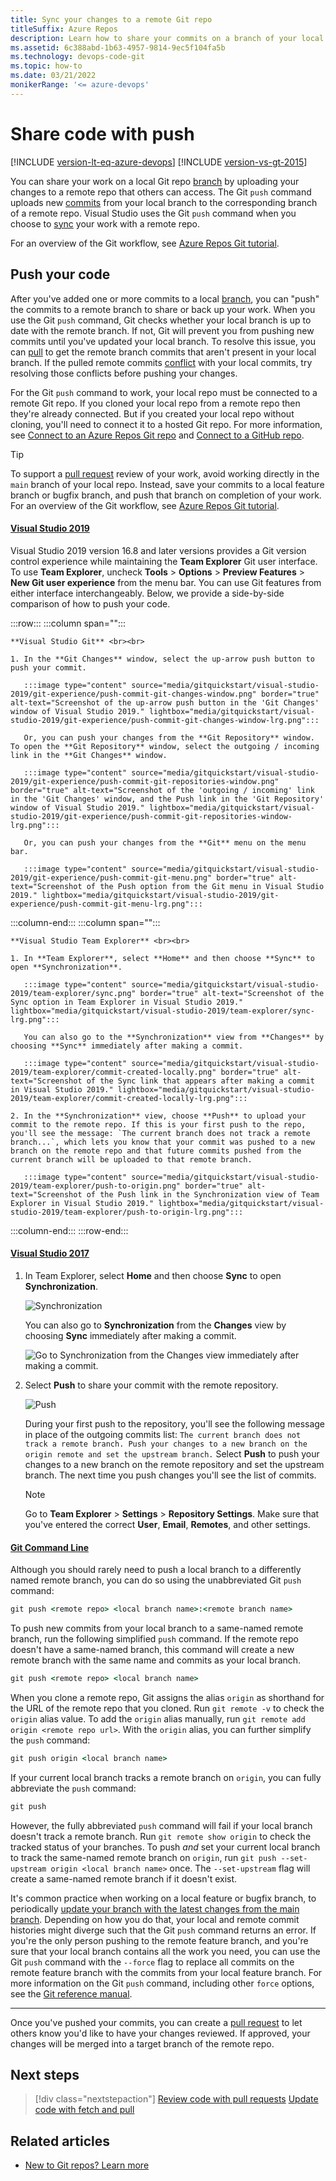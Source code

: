 ```yaml
---
title: Sync your changes to a remote Git repo
titleSuffix: Azure Repos
description: Learn how to share your commits on a branch of your local Git repo by uploading them to a remote Git repo.
ms.assetid: 6c388abd-1b63-4957-9814-9ec5f104fa5b
ms.technology: devops-code-git 
ms.topic: how-to
ms.date: 03/21/2022
monikerRange: '<= azure-devops'
---
```


# Share code with push

[!INCLUDE [version-lt-eq-azure-devops](../../includes/version-lt-eq-azure-devops.md)]
[!INCLUDE [version-vs-gt-2015](../../includes/version-vs-gt-2015.md)]


You can share your work on a local Git repo [branch](create-branch.md) by uploading your changes to a remote repo that others can access. The Git `push` command uploads new [commits](commits.md) from your local branch to the corresponding branch of a remote repo. Visual Studio uses the Git `push` command when you choose to [sync](/visualstudio/version-control/git-fetch-pull-sync#sync) your work with a remote repo.

For an overview of the Git workflow, see [Azure Repos Git tutorial](gitworkflow.md).


<a name="push-your-code"></a>

## Push your code

After you've added one or more commits to a local [branch](create-branch.md), you can "push" the commits to a remote branch to share or back up your work. When you use the Git `push` command, Git checks whether your local branch is up to date with the remote branch. If not, Git will prevent you from pushing new commits until you've updated your local branch. To resolve this issue, you can [pull](pulling.md) to get the remote branch commits that aren't present in your local branch. If the pulled remote commits [conflict](merging.md) with your local commits, try resolving those conflicts before pushing your changes.

For the Git `push` command to work, your local repo must be connected to a remote Git repo. If you cloned your local repo from a remote repo then they're already connected. But if you created your local repo without cloning, you'll need to connect it to a hosted Git repo. For more information, see [Connect to an Azure Repos Git repo](creatingrepo.md#connect-a-local-git-repo-to-an-azure-repos-git-repo) and [Connect to a GitHub repo](creatingrepo.md#connect-a-local-git-repo-to-a-github-repo).

> [!TIP]
> To support a [pull request](pull-requests.md) review of your work, avoid working directly in the `main` branch of your local repo. Instead, save your commits to a local feature branch or bugfix branch, and push that branch on completion of your work. For an overview of the Git workflow, see [Azure Repos Git tutorial](gitworkflow.md).

#### [Visual Studio 2019](#tab/visual-studio-2019)

Visual Studio 2019 version 16.8 and later versions provides a Git version control experience while maintaining the **Team Explorer** Git user interface. To use **Team Explorer**, uncheck **Tools** > **Options** > **Preview Features** > **New Git user experience** from the menu bar. You can use Git features from either interface interchangeably. Below, we provide a side-by-side comparison of how to push your code.

:::row:::
  :::column span="":::

    **Visual Studio Git** <br><br>

    1. In the **Git Changes** window, select the up-arrow push button to push your commit.

       :::image type="content" source="media/gitquickstart/visual-studio-2019/git-experience/push-commit-git-changes-window.png" border="true" alt-text="Screenshot of the up-arrow push button in the 'Git Changes' window of Visual Studio 2019." lightbox="media/gitquickstart/visual-studio-2019/git-experience/push-commit-git-changes-window-lrg.png":::

       Or, you can push your changes from the **Git Repository** window. To open the **Git Repository** window, select the outgoing / incoming link in the **Git Changes** window.

       :::image type="content" source="media/gitquickstart/visual-studio-2019/git-experience/push-commit-git-repositories-window.png" border="true" alt-text="Screenshot of the 'outgoing / incoming' link in the 'Git Changes' window, and the Push link in the 'Git Repository' window of Visual Studio 2019." lightbox="media/gitquickstart/visual-studio-2019/git-experience/push-commit-git-repositories-window-lrg.png":::

       Or, you can push your changes from the **Git** menu on the menu bar.

       :::image type="content" source="media/gitquickstart/visual-studio-2019/git-experience/push-commit-git-menu.png" border="true" alt-text="Screenshot of the Push option from the Git menu in Visual Studio 2019." lightbox="media/gitquickstart/visual-studio-2019/git-experience/push-commit-git-menu-lrg.png":::

  :::column-end:::
  :::column span="":::

    **Visual Studio Team Explorer** <br><br>

    1. In **Team Explorer**, select **Home** and then choose **Sync** to open **Synchronization**.
    
       :::image type="content" source="media/gitquickstart/visual-studio-2019/team-explorer/sync.png" border="true" alt-text="Screenshot of the Sync option in Team Explorer in Visual Studio 2019." lightbox="media/gitquickstart/visual-studio-2019/team-explorer/sync-lrg.png":::
    
       You can also go to the **Synchronization** view from **Changes** by choosing **Sync** immediately after making a commit.
    
       :::image type="content" source="media/gitquickstart/visual-studio-2019/team-explorer/commit-created-locally.png" border="true" alt-text="Screenshot of the Sync link that appears after making a commit in Visual Studio 2019." lightbox="media/gitquickstart/visual-studio-2019/team-explorer/commit-created-locally-lrg.png":::
    
    2. In the **Synchronization** view, choose **Push** to upload your commit to the remote repo. If this is your first push to the repo, you'll see the message: `The current branch does not track a remote branch...`, which lets you know that your commit was pushed to a new branch on the remote repo and that future commits pushed from the current branch will be uploaded to that remote branch.
    
       :::image type="content" source="media/gitquickstart/visual-studio-2019/team-explorer/push-to-origin.png" border="true" alt-text="Screenshot of the Push link in the Synchronization view of Team Explorer in Visual Studio 2019." lightbox="media/gitquickstart/visual-studio-2019/team-explorer/push-to-origin-lrg.png":::

  :::column-end:::
:::row-end:::


#### [Visual Studio 2017](#tab/visual-studio-2017)

1. In Team Explorer, select **Home** and then choose **Sync** to open **Synchronization**.

   ![Synchronization](media/gitquickstart/visual-studio-2017/sync.png)

   You can also go to **Synchronization** from the **Changes** view by choosing **Sync** immediately after making a commit.

   ![Go to Synchronization from the Changes view immediately after making a commit.](media/gitquickstart/visual-studio-2017/commit-created-locally.png)

1. Select **Push** to share your commit with the remote repository.

   ![Push](media/gitquickstart/visual-studio-2017/push-to-origin.png)

   During your first push to the repository, you'll see the following message in place of the outgoing commits list: `The current branch does not track a remote branch. Push your changes to a new branch on the origin remote and set the upstream branch.` Select **Push** to push your changes to a new branch on the remote repository and set the upstream branch. The next time you push changes you'll see the list of commits.

   > [!NOTE]
   > Go to **Team Explorer** > **Settings** > **Repository Settings**. Make sure that you've entered the correct **User**, **Email**, **Remotes**, and other settings.


#### [Git Command Line](#tab/git-command-line)

Although you should rarely need to push a local branch to a differently named remote branch, you can do so using the unabbreviated Git `push` command:

```cmd
git push <remote repo> <local branch name>:<remote branch name>
```

To push new commits from your local branch to a same-named remote branch, run the following simplified `push` command. If the remote repo doesn't have a same-named branch, this command will create a new remote branch with the same name and commits as your local branch.

```cmd
git push <remote repo> <local branch name>
```

When you clone a remote repo, Git assigns the alias `origin` as shorthand for the URL of the remote repo that you cloned. Run `git remote -v` to check the `origin` alias value. To add the `origin` alias manually, run `git remote add origin <remote repo url>`. With the `origin` alias, you can further simplify the `push` command:

```cmd
git push origin <local branch name>
```

If your current local branch tracks a remote branch on `origin`, you can fully abbreviate the `push` command:

```cmd
git push
```

However, the fully abbreviated `push` command will fail if your local branch doesn't track a remote branch. Run `git remote show origin` to check the tracked status of your branches. To push _and_ set your current local branch to track the same-named remote branch on `origin`, run `git push --set-upstream origin <local branch name>` once. The `--set-upstream` flag will create a same-named remote branch if it doesn't exist.

It's common practice when working on a local feature or bugfix branch, to periodically [update your branch with the latest changes from the main branch](pulling.md#update-your-branch-with-the-latest-changes-from-main). Depending on how you do that, your local and remote commit histories might diverge such that the Git `push` command returns an error. If you're the only person pushing to the remote feature branch, and you're sure that your local branch contains all the work you need, you can use the Git `push` command with the `--force` flag to replace all commits on the remote feature branch with the commits from your local feature branch. For more information on the Git `push` command, including other `force` options, see the [Git reference manual](https://git-scm.com/docs/git-push#_options).


* * *


Once you've pushed your commits, you can create a [pull request](pull-requests.md) to let others know you'd like to have your changes reviewed. If approved, your changes will be merged into a target branch of the remote repo.


## Next steps

> [!div class="nextstepaction"]
> [Review code with pull requests](pull-requests.md)
> [Update code with fetch and pull](pulling.md)


## Related articles

- [New to Git repos? Learn more](/devops/develop/git/set-up-a-git-repository)

